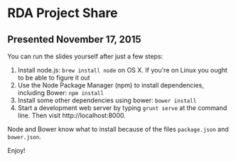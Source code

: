 # RDA Project Share
## Presented November 17, 2015

You can run the slides yourself after just a few steps:

1. Install node.js: `brew install node` on OS X. If you're on Linux
   you ought to be able to figure it out
2. Use the Node Package Manager (npm) to install dependencies,
including Bower: `npm
install`
3. Install some other dependencies using bower: `bower install`
4. Start a development web server by typing `grunt serve` at the command line. Then visit http://localhost:8000.

Node and Bower know what to install because of the files
`package.json` and `bower.json`.

Enjoy!
